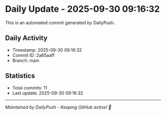# Daily Update - 2025-09-30 09:16:32

This is an automated commit generated by DailyPush.

## Daily Activity
- Timestamp: 2025-09-30 09:16:32
- Commit ID: 2a65aaff
- Branch: main

## Statistics
- Total commits: 11
- Last update: 2025-09-30 09:16:32

---
*Maintained by DailyPush - Keeping GitHub active! 🚀*
